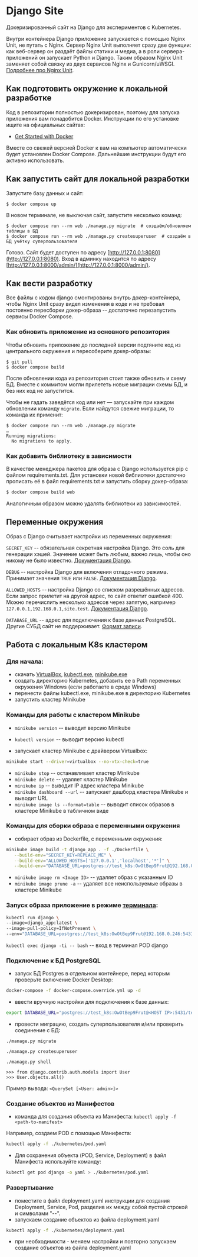 # Django Site

Докеризированный сайт на Django для экспериментов с Kubernetes.

Внутри контейнера Django приложение запускается с помощью Nginx Unit, не путать с Nginx. Сервер Nginx Unit выполняет сразу две функции: как веб-сервер он раздаёт файлы статики и медиа, а в роли сервера-приложений он запускает Python и Django. Таким образом Nginx Unit заменяет собой связку из двух сервисов Nginx и Gunicorn/uWSGI. [Подробнее про Nginx Unit](https://unit.nginx.org/).

## Как подготовить окружение к локальной разработке

Код в репозитории полностью докеризирован, поэтому для запуска приложения вам понадобится Docker. Инструкции по его установке ищите на официальных сайтах:

- [Get Started with Docker](https://www.docker.com/get-started/)

Вместе со свежей версией Docker к вам на компьютер автоматически будет установлен Docker Compose. Дальнейшие инструкции будут его активно использовать.

## Как запустить сайт для локальной разработки

Запустите базу данных и сайт:

```shell
$ docker compose up
```

В новом терминале, не выключая сайт, запустите несколько команд:

```shell
$ docker compose run --rm web ./manage.py migrate  # создаём/обновляем таблицы в БД
$ docker compose run --rm web ./manage.py createsuperuser  # создаём в БД учётку суперпользователя
```

Готово. Сайт будет доступен по адресу [http://127.0.0.1:8080](http://127.0.0.1:8080). Вход в админку находится по адресу [http://127.0.0.1:8000/admin/](http://127.0.0.1:8000/admin/).

## Как вести разработку

Все файлы с кодом django смонтированы внутрь докер-контейнера, чтобы Nginx Unit сразу видел изменения в коде и не требовал постоянно пересборки докер-образа -- достаточно перезапустить сервисы Docker Compose.

### Как обновить приложение из основного репозитория

Чтобы обновить приложение до последней версии подтяните код из центрального окружения и пересоберите докер-образы:

``` shell
$ git pull
$ docker compose build
```

После обновлении кода из репозитория стоит также обновить и схему БД. Вместе с коммитом могли прилететь новые миграции схемы БД, и без них код не запустится.

Чтобы не гадать заведётся код или нет — запускайте при каждом обновлении команду `migrate`. Если найдутся свежие миграции, то команда их применит:

```shell
$ docker compose run --rm web ./manage.py migrate
…
Running migrations:
  No migrations to apply.
```

### Как добавить библиотеку в зависимости

В качестве менеджера пакетов для образа с Django используется pip с файлом requirements.txt. Для установки новой библиотеки достаточно прописать её в файл requirements.txt и запустить сборку докер-образа:

```sh
$ docker compose build web
```

Аналогичным образом можно удалять библиотеки из зависимостей.

## Переменные окружения

Образ с Django считывает настройки из переменных окружения:

`SECRET_KEY` -- обязательная секретная настройка Django. Это соль для генерации хэшей. Значение может быть любым, важно лишь, чтобы оно никому не было известно. [Документация Django](https://docs.djangoproject.com/en/3.2/ref/settings/#secret-key).

`DEBUG` -- настройка Django для включения отладочного режима. Принимает значения `TRUE` или `FALSE`. [Документация Django](https://docs.djangoproject.com/en/3.2/ref/settings/#std:setting-DEBUG).

`ALLOWED_HOSTS` -- настройка Django со списком разрешённых адресов. Если запрос прилетит на другой адрес, то сайт ответит ошибкой 400. Можно перечислить несколько адресов через запятую, например `127.0.0.1,192.168.0.1,site.test`. [Документация Django](https://docs.djangoproject.com/en/3.2/ref/settings/#allowed-hosts).

`DATABASE_URL` -- адрес для подключения к базе данных PostgreSQL. Другие СУБД сайт не поддерживает. [Формат записи](https://github.com/jacobian/dj-database-url#url-schema).


## Работа с локальным K8s кластером

### Для начала:
- скачать [VirtualBox](https://www.virtualbox.org/wiki/Downloads), [kubectl.exe](https://dl.k8s.io/release/v1.29.2/bin/windows/amd64/kubectl.exe), [minikube.exe](https://github.com/kubernetes/minikube/releases)
- создать директорию Kubernetes, добавить ее в Path переменных окружения Windows (если работаете в среде Windows)
- перенести файлы kubectl.exe, minikube.exe в директорию Kubernetes
- запустить кластер Minikube

### Команды для работы с кластером Minikube
- `minikube version` -- выводит версию Minikube
- `kubectl version` -- выводит версию kubectl

- запускает кластер Minikube c драйвером Virtualbox:
```bash 
minikube start --driver=virtualbox --no-vtx-check=true
``` 
- `minikube stop` -- останавливает кластер Minikube
- `minikube delete` -- удаляет кластер Minikube
- `minikube ip` -- выводит IP адрес кластера Minikube
- `minikube dashboard --url` -- запускает дашборд кластера Minikube и выводит URL 
- `minikube image ls --format=table` -- выводит список образов в кластере Minikube в табличном виде

### Команды для сборки образа с переменными окружения
- собирает образ из Dockerfile, с переменными окружения:
```bash
minikube image build -t django_app . -f ./Dockerfile \
   --build-env="SECRET_KEY=REPLACE_ME" \
   --build-env="ALLOWED_HOSTS=['127.0.0.1','localhost','*']" \
   --build-env="DATABASE_URL=postgres://test_k8s:OwOtBep9Frut@192.168.0.246:5432/test_k8s"
``` 
- `minikube image rm <Image ID>` -- удаляет образ с указанным ID
- `minikube image prune -a` -- удаляет все неиспользуемые образы в кластере Minikube

### Запуск образа приложение в режиме [терминала](https://kubernetes.io/docs/reference/generated/kubectl/kubectl-commands#run):
```bash
kubectl run django \
--image=django_app:latest \
--image-pull-policy=IfNotPresent \
--env="DATABASE_URL=postgres://test_k8s:OwOtBep9Frut@192.168.0.246:5431/test_k8s"
```
`kubectl exec django -ti -- bash` -- вход в терминал POD django

### Подключение к БД PostgreSQL
- запуск БД Postgres в отдельном контейнере, перед которым проверьте включение Docker Desktop:
```bash
docker-compose -f docker-compose.override.yml up -d
```
- ввести вручную настройки для подключения к базе данных:
```bash
export DATABASE_URL="postgres://test_k8s:OwOtBep9Frut@<HOST IP>:5431/test_k8s"
```
- провести миграцию, создать суперпользователя и/или проверить соединение с БД:
```
./manage.py migrate

./manage.py createsuperuser

./manage.py shell

>>> from django.contrib.auth.models import User
>>> User.objects.all()
```
Пример вывода:
```<QuerySet [<User: admin>]>```

### Создание объектов из Манифестов
- команда для создания объекта из Манифеста: ```kubectl apply -f <path-to-manifest>```

Например, создаем POD с помощью Манифеста:
```bash
kubectl apply -f ./kubernetes/pod.yaml
```
- Для сохранения объекта (POD, Service, Deployment) в файл Манифеста используйте команду: 
```bash
kubectl get pod django -o yaml > ./kubernetes/pod.yaml
```

### Развертывание 
- поместите в файл deployment.yaml инструкции для создания Deployment, Service, Pod, разделив их между собой пустой строкой и символами "--".
- запускаем создание объектов из файла deployment.yaml
```bash
kubectl apply -f ./kubernetes/deployment.yaml
```
- при необходимости - меняем настройки и повторно запускаем создание объектов из файла deployment.yaml
